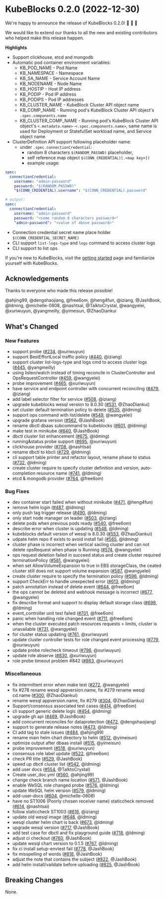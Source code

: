 # KubeBlocks 0.2.0 (2022-12-30)

We're happy to announce the release of KubeBlocks 0.2.0! 🚀 🎉 🎈

We would like to extend our thanks to all the new and existing contributors who helped make this release happen.

**Highlights**

* Support clickhouse, etcd and mongodb
* Automatic pod container environment variables:
  * KB_POD_NAME - Pod Name
  * KB_NAMESPACE - Namespace
  * KB_SA_NAME - Service Account Name
  * KB_NODENAME - Node Name
  * KB_HOSTIP - Host IP address
  * KB_PODIP -  Pod IP address
  * KB_PODIPS - Pod IP addresses
  * KB_CLUSTER_NAME - KubeBlock Cluster API object name
  * KB_COMP_NAME - Running pod's KubeBlock Cluster API object's `.spec.components.name`
  * KB_CLUSTER_COMP_NAME - Running pod's KubeBlock Cluster API object's `<.metadata.name>-<.spec.components.name>`, same name is used for Deployment or StatefulSet workload name, and Service object name
* ClusterDefinition API support following placeholder name:
  * under `.spec.connectionCredential`:
    * random 8 characters `$(RANDOM_PASSWD)` placeholder, 
    * self reference map object `$(CONN_CREDENTIAL)[.<map key>])`
    * example usage:
  
```yaml
spec:
  connectionCredential:
    username: "admin-password" 
    password: "$(RANDOM_PASSWD)"
    "$(CONN_CREDENTIAL).username": "$(CONN_CREDENTIAL).password"

# output:
spec:
  connectionCredential:
    username: "admin-password" 
    password: "<some random 8 characters password>"
    "admin-password": "<value of above password>"
```

  * Connection credential secret name place holder `$(CONN_CREDENTIAL_SECRET_NAME)`
  * CLI support `list-logs-type` and `logs` command to access cluster logs
  * CLI support to list ops

If you're new to KubeBlocks, visit the [getting started](https://kubeblocks.io) page and
familiarize yourself with KubeBlocks.

## Acknowledgements

Thanks to everyone who made this release possible!

@ahjing99, @dengshaojiang, @free6om, @heng4fun, @iziang, @JashBook, @ldming, @michelle-0808, @nashtsai, @TalktoCrystal, @wangyelei, @xuriwuyun, @yangmeilly, @yimeisun, @ZhaoDiankui

## What's Changed

### New Features
-  support probe ([#234](https://github.com/apecloud/kubeblocks/pull/234), @xuriwuyun)
-  support BestEffortLocal traffic policy ([#440](https://github.com/apecloud/kubeblocks/pull/440), @iziang)
-  support cluster list-logs-type and logs cmd to access cluster logs ([#445](https://github.com/apecloud/kubeblocks/pull/445), @yangmeilly)
-  using listen/watch instead of timing reconcile in ClusterController and OpsRequestController ([#459](https://github.com/apecloud/kubeblocks/pull/459), @wangyelei)
-  probe improvement ([#465](https://github.com/apecloud/kubeblocks/pull/465), @xuriwuyun)
-  have service and endpoint controller with concurrent reconciling ([#479](https://github.com/apecloud/kubeblocks/pull/479), @iziang)
-  add label selector filter for service ([#508](https://github.com/apecloud/kubeblocks/pull/508), @iziang)
-  upgrade kubeblocks wesql version to 8.0.30 ([#531](https://github.com/apecloud/kubeblocks/pull/531), @ZhaoDiankui)
-  set cluster default termination policy to delete ([#535](https://github.com/apecloud/kubeblocks/pull/535), @ldming)
-  support ops command with list/delete  ([#549](https://github.com/apecloud/kubeblocks/pull/549), @wangyelei)
-  upgrade grafana version ([#562](https://github.com/apecloud/kubeblocks/pull/562), @JashBook)
-  rename dbctl dbaas subcommand to kubeblocks ([#601](https://github.com/apecloud/kubeblocks/pull/601), @ldming)
-  make test in minikube ([#640](https://github.com/apecloud/kubeblocks/pull/640), @JashBook)
-  dbctl cluster list enhancement ([#675](https://github.com/apecloud/kubeblocks/pull/675), @ldming)
-  running&status probe support ([#695](https://github.com/apecloud/kubeblocks/pull/695), @xuriwuyun)
-  clickhouse provider ([#708](https://github.com/apecloud/kubeblocks/pull/708), @nashtsai)
-  rename dbctl to kbcli ([#729](https://github.com/apecloud/kubeblocks/pull/729), @ldming)
-  cli support table printer and refactor layout, rename phase to status ([#732](https://github.com/apecloud/kubeblocks/pull/732), @ldming)
-  create cluster require to specify cluster definition and version, auto-completion resource name ([#741](https://github.com/apecloud/kubeblocks/pull/741), @ldming)
-  etcd & mongodb provider ([#764](https://github.com/apecloud/kubeblocks/pull/764), @free6om)

### Bug Fixes
-  dev container start failed when without minikube ([#471](https://github.com/apecloud/kubeblocks/pull/471), @heng4fun)
-  remove helm login ([#487](https://github.com/apecloud/kubeblocks/pull/487), @ldming)
-  only push tag trigger release ([#490](https://github.com/apecloud/kubeblocks/pull/490), @ldming)
-  only start node manager on leader ([#503](https://github.com/apecloud/kubeblocks/pull/503), @iziang)
-  delete pods when previous pods ready ([#540](https://github.com/apecloud/kubeblocks/pull/540), @free6om)
-  describe error when cluster is updating ([#548](https://github.com/apecloud/kubeblocks/pull/548), @ldming)
-  kubeblocks default version of wesql is 8.0.30 ([#553](https://github.com/apecloud/kubeblocks/pull/553), @ZhaoDiankui)
-  udpate helm repo if exists to avoid install fail ([#565](https://github.com/apecloud/kubeblocks/pull/565), @ldming)
-  cluster phase is incorrect when vertical sacling cluster and can not delete opsRequest when phase is Running ([#574](https://github.com/apecloud/kubeblocks/pull/574), @wangyelei)
-  ops request deletion failed in succeed status and create cluster required terminationPolicy ([#581](https://github.com/apecloud/kubeblocks/pull/581), @wangyelei)
-  when set AllowVolumeExpansion to true in EBS storageClass, the ceated cluster still does not support volume expansion ([#587](https://github.com/apecloud/kubeblocks/pull/587), @wangyelei)
-  create cluster require to specify the termination policy ([#596](https://github.com/apecloud/kubeblocks/pull/596), @ldming)
-  support CheckErr to handle unexpected error ([#613](https://github.com/apecloud/kubeblocks/pull/613), @ldming)
-  patch annotation instead of delete event ([#644](https://github.com/apecloud/kubeblocks/pull/644), @free6om)
-  the ops cannot be deleted  and webhook message is incorrect  ([#677](https://github.com/apecloud/kubeblocks/pull/677), @wangyelei)
-  fix describe format and support to display default storage class ([#698](https://github.com/apecloud/kubeblocks/pull/698), @ldming)
-  event_controller unit test failed ([#701](https://github.com/apecloud/kubeblocks/pull/701), @free6om)
-  panic when handling role changed event ([#711](https://github.com/apecloud/kubeblocks/pull/711), @free6om)
-  when the cluster executed patch resources requests > limits, cluster is unavailable ([#731](https://github.com/apecloud/kubeblocks/pull/731), @wangyelei)
-  for cluster status updating ([#761](https://github.com/apecloud/kubeblocks/pull/761), @xuriwuyun)
-  update cluster controller tests for role changed event processing ([#779](https://github.com/apecloud/kubeblocks/pull/779), @xuriwuyun)
-  update probe rolecheck timeout ([#796](https://github.com/apecloud/kubeblocks/pull/796), @xuriwuyun)
-  update role abserve ([#830](https://github.com/apecloud/kubeblocks/pull/830), @xuriwuyun)
-  role probe timeout problem #842 ([#863](https://github.com/apecloud/kubeblocks/pull/863), @xuriwuyun)

### Miscellaneous
-  fix intermittent error when make test ([#272](https://github.com/apecloud/kubeblocks/pull/272), @wangyelei)
-  fix #278 rename wesql appversion.name, fix #279 rename wesql cd.name ([#300](https://github.com/apecloud/kubeblocks/pull/300), @ZhaoDiankui)
-  rename wesql appversion.name, fix #279 ([#304](https://github.com/apecloud/kubeblocks/pull/304), @ZhaoDiankui)
-  Support/consensus associated test cases ([#414](https://github.com/apecloud/kubeblocks/pull/414), @free6om)
-  cli support generic delete logic ([#454](https://github.com/apecloud/kubeblocks/pull/454), @ldming)
-  upgrade gh api ([#469](https://github.com/apecloud/kubeblocks/pull/469), @JashBook)
-  add concurrent reconciles for dataprotection ([#472](https://github.com/apecloud/kubeblocks/pull/472), @dengshaojiang)
-  support to generate release notes ([#473](https://github.com/apecloud/kubeblocks/pull/473), @ldming)
-  CI add tag to stale issues ([#484](https://github.com/apecloud/kubeblocks/pull/484), @ahjing99)
-  rename main helm chart directory to helm ([#512](https://github.com/apecloud/kubeblocks/pull/512), @yimeisun)
-  optimize output after dbaas install ([#515](https://github.com/apecloud/kubeblocks/pull/515), @yimeisun)
-  probe improvement ([#518](https://github.com/apecloud/kubeblocks/pull/518), @xuriwuyun)
-  consensus role label update ([#522](https://github.com/apecloud/kubeblocks/pull/522), @free6om)
-  check PR title ([#529](https://github.com/apecloud/kubeblocks/pull/529), @JashBook)
-  speed up dbctl cluster list ([#542](https://github.com/apecloud/kubeblocks/pull/542), @ldming)
-  add user docs ([#554](https://github.com/apecloud/kubeblocks/pull/554), @TalktoCrystal)
-  Create user_doc.yml ([#560](https://github.com/apecloud/kubeblocks/pull/560), @ahjing99)
-  change check branch name location ([#571](https://github.com/apecloud/kubeblocks/pull/571), @JashBook)
-  enable WeSQL role changed probe ([#576](https://github.com/apecloud/kubeblocks/pull/576), @ldming)
-  update WeSQL helm version ([#579](https://github.com/apecloud/kubeblocks/pull/579), @ldming)
-  add-user-docs ([#604](https://github.com/apecloud/kubeblocks/pull/604), @michelle-0808)
-  have no ST1006 (Poorly chosen receiver name) staticcheck removed ([#614](https://github.com/apecloud/kubeblocks/pull/614), @nashtsai)
-  follow staticcheck ST1003 ([#616](https://github.com/apecloud/kubeblocks/pull/616), @iziang)
-  update old wesql image ([#648](https://github.com/apecloud/kubeblocks/pull/648), @ldming)
-  wesql cluster helm chart is back ([#673](https://github.com/apecloud/kubeblocks/pull/673), @ldming)
-  upgrade wesql version ([#717](https://github.com/apecloud/kubeblocks/pull/717), @JashBook)
-  add test case for dbctl and fix playground guide ([#718](https://github.com/apecloud/kubeblocks/pull/718), @ldming)
-  adjust ci checkout ([#760](https://github.com/apecloud/kubeblocks/pull/760), @JashBook)
-  update wesql chart version to 0.1.5 ([#767](https://github.com/apecloud/kubeblocks/pull/767), @ldming)
-  fix ci install setup-envtest fail ([#778](https://github.com/apecloud/kubeblocks/pull/778), @JashBook)
-  fix misspelling of words ([#818](https://github.com/apecloud/kubeblocks/pull/818), @JashBook)
-  adjust the note that contains the subject ([#822](https://github.com/apecloud/kubeblocks/pull/822), @JashBook)
-  add helm install/vaildate before uploading ([#825](https://github.com/apecloud/kubeblocks/pull/825), @JashBook)

## Breaking Changes

None.
